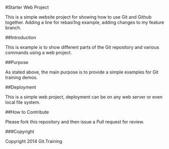 #Starter Web Project

This is a simple website project for
showing how to use Git and Github together. 
Adding a line for rebasi1ng example, adding changes to my feature branch.

##Introduction

This is example is to show different parts of the
Git repository and various commands using a web project.

##Purpose

As stated above, the main purpose is to 
provide a simple examples for Git training demos.

##Deployment

This is a simple web project, deployment can be on any web server
or even local file system. 

##How to Contribute

Please fork this repository and then issue a Pull request for review.

###Copyright

Copyright 2014 Git.Training